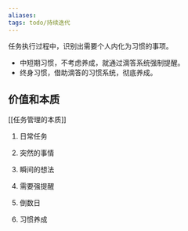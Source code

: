 ```yaml
---
aliases: 
tags: todo/持续迭代 
---
```


任务执行过程中，识别出需要个人内化为习惯的事项。
- 中短期习惯，不考虑养成，就通过滴答系统强制提醒。
- 终身习惯，借助滴答的习惯系统，彻底养成。

## 价值和本质

[[任务管理的本质]]

1. 日常任务

2. 突然的事情

3. 瞬间的想法

4. 需要强提醒

5. 倒数日

6. 习惯养成
